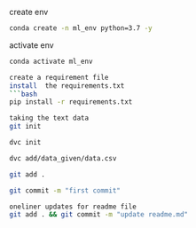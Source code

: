create env

```bash
conda create -n ml_env python=3.7 -y
```
activate env
```bash
conda activate ml_env

create a requirement file
install  the requirements.txt
```bash
pip install -r requirements.txt

taking the text data
git init

dvc init

dvc add/data_given/data.csv

git add .

git commit -m "first commit"

oneliner updates for readme file
git add . && git commit -m "update readme.md"



